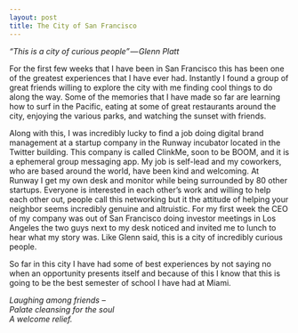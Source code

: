 ```yaml
---
layout: post
title: The City of San Francisco
---
```

_“This is a city of curious people” — Glenn Platt_

For the first few weeks that I have been in San Francisco this has been one of the greatest experiences that I have ever had. Instantly I found a group of great friends willing to explore the city with me finding cool things to do along the way. Some of the memories that I have made so far are learning how to surf in the Pacific, eating at some of great restaurants around the city, enjoying the various parks, and watching the sunset with friends.

Along with this, I was incredibly lucky to find a job doing digital brand management at a startup company in the Runway incubator located in the Twitter building. This company is called ClinkMe, soon to be BOOM, and it is a ephemeral group messaging app. My job is self-lead and my coworkers, who are based around the world, have been kind and welcoming. At Runway I get my own desk and monitor while being surrounded by 80 other startups. Everyone is interested in each other’s work and willing to help each other out, people call this networking but it the attitude of helping your neighbor seems incredibly genuine and altruistic. For my first week the CEO of my company was out of San Francisco doing investor meetings in Los Angeles the two guys next to my desk noticed and invited me to lunch to hear what my story was. Like Glenn said, this is a city of incredibly curious people.

So far in this city I have had some of best experiences by not saying no when an opportunity presents itself and because of this I know that this is going to be the best semester of school I have had at Miami.

_Laughing among friends –  
Palate cleansing for the soul  
A welcome relief._
